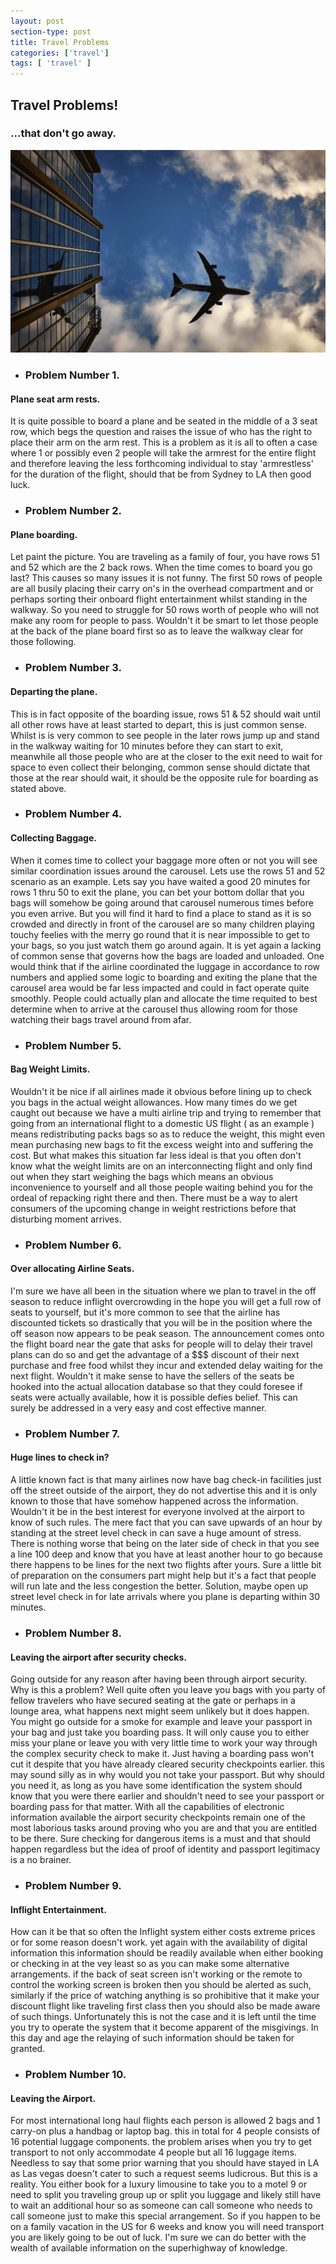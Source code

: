 ```yaml
---
layout: post
section-type: post
title: Travel Problems
categories: ['travel']
tags: [ 'travel' ]
---
```


## Travel Problems!

### ...that don't go away.  

![Travel](/img/travel.jpg)

- ### Problem Number 1.  
#### Plane seat arm rests.      
It is quite possible to board a plane and be seated in the middle of a 3 seat row, which begs the question and raises the issue of who has the right to place their arm on the arm rest. This is a problem as it is all to often a case where 1 or possibly even 2 people will take the armrest for the entire flight and therefore leaving the less forthcoming individual to stay 'armrestless' for the duration of the flight, should that be from Sydney to LA then good luck.  

- ### Problem Number 2.  
#### Plane boarding.     
Let paint the picture. You are traveling as a family of four, you have rows 51 and 52 which are the 2 back rows. When the time comes to board you go last? This causes so many issues it is not funny. The first 50 rows of people are all busily placing their carry on's in the overhead compartment and or perhaps sorting their onboard flight entertainment whilst standing in the walkway. So you need to struggle for 50 rows worth of people who will not make any room for people to pass. Wouldn't it be smart to let those people at the back of the plane board first so as to leave the walkway clear for those following.  

- ### Problem Number 3.   
#### Departing the plane.    
This is in fact opposite of the boarding issue, rows 51 & 52 should wait until all other rows have at least started to depart, this is just common sense. Whilst is is very common to see people in the later rows jump up and stand in the walkway waiting for 10 minutes before they can start to exit, meanwhile all those people who are at the closer to the exit need to wait for space to even collect their belonging, common sense should dictate that those at the rear should wait, it should be the opposite rule for boarding as stated above.  

- ### Problem Number 4.    
#### Collecting Baggage.    
When it comes time to collect your baggage more often or not you will see similar coordination issues around the carousel. Lets use the rows 51 and 52 scenario as an example. Lets say you have waited a good 20 minutes for rows 1 thru 50 to exit the plane, you can bet your bottom dollar that you bags will somehow be going around that carousel numerous times before you even arrive. But you will find it hard to find a place to stand as it is so crowded and directly in front of the carousel are so many children playing touchy feelies with the merry go round that it is near impossible to get to your bags, so you just watch them go around again. It is yet again a lacking of common sense that governs how the bags are loaded and unloaded. One would think that if the airline coordinated the luggage in accordance to row numbers and applied some logic to boarding and exiting the plane that the carousel area would be far less impacted and could in fact operate quite smoothly. People could actually plan and allocate the time requited to best determine when to arrive at the carousel thus allowing room for those watching their bags travel around from afar.

- ### Problem Number 5.  
#### Bag Weight Limits.    
Wouldn't it be nice if all airlines made it obvious before lining up to check you bags in the actual weight allowances. How many times do we get caught out because we have a multi airline trip and trying to remember that going from an international flight to a domestic US flight ( as an example ) means redistributing packs bags so as to reduce the weight, this might even mean purchasing new bags to fit the excess weight into and suffering the cost. But what makes this situation far less ideal is that you often don't know what the weight limits are on an interconnecting flight and only find out when they start weighing the bags which means an obvious inconvenience to yourself and all those people waiting behind you for the ordeal of repacking right there and then. There must be a way to alert consumers of the upcoming change in weight restrictions before that disturbing moment arrives.

- ### Problem Number 6.  
#### Over allocating Airline Seats.    
I'm sure we have all been in the situation where we plan to travel in the off season to reduce inflight overcrowding in the hope you will get a full row of seats to yourself, but it's more common to see that the airline has discounted tickets so drastically that you will be in the position where the off season now appears to be peak season. The announcement comes onto the flight board near the gate that asks for people will to delay their travel plans can do so and get the advantage of a $$$ discount of their next purchase and free food whilst they incur and extended delay waiting for the next flight.
Wouldn't it make sense to have the sellers of the seats be hooked into the actual allocation database so that they could foresee if seats were actually available, how it is possible defies belief. This can surely be addressed in a very easy and cost effective manner.

- ### Problem Number 7.  
#### Huge lines to check in?  
A little known fact is that many airlines now have bag check-in facilities just off the street outside of the airport, they do not advertise this and it is only known to those that have somehow happened across the information. Wouldn't it be in the best interest for everyone involved at the airport to know of such rules. The mere fact that you can save upwards of an hour by standing at the street level check in can save a huge amount of stress. There is nothing worse that being on the later side of check in that you see a line 100 deep and know that you have at least another hour to go because there happens to be lines for the next two flights after yours. Sure a little bit of preparation on the consumers part might help but it's a fact that people will run late and the less congestion the better. Solution, maybe open up street level check in for late arrivals where you plane is departing within 30 minutes.

- ### Problem Number 8.  
#### Leaving the airport after security checks.  
Going outside for any reason after having been through airport security. Why is this a problem? Well quite often you leave you bags with you party of fellow travelers who have secured seating at the gate or perhaps in a lounge area, what happens next might seem unlikely but it does happen. You might go outside for a smoke for example and leave your passport in your bag and just take you boarding pass. It will only cause you to either miss your plane or leave you with very little time to work your way through the complex security check to make it. Just having a boarding pass won't cut it despite that you have already cleared security checkpoints earlier. this may sound silly as in why would you not take your passport. But why should you need it, as long as you have some identification the system should know that you were there earlier and shouldn't need to see your passport or boarding pass for that matter. With all the capabilities of electronic information available the airport security checkpoints remain one of the most laborious tasks around proving who you are and that you are entitled to be there. Sure checking for dangerous items is a must and that should happen regardless but the idea of proof of identity and passport legitimacy is a no brainer.

- ### Problem Number 9.  
#### Inflight Entertainment.  
How can it be that so often the Inflight system either costs extreme prices or for some reason doesn't work. yet again with the availability of digital information this information should be readily available when either booking or checking in at the vey least so as you can make some alternative arrangements. if the back of seat screen isn't working or the remote to control the working screen is broken then you should be alerted as such, similarly if the price of watching anything is so prohibitive that it make your discount flight like traveling first class then you should also be made aware of such things. Unfortunately this is not the case and it is left until the time you try to operate the system that it become apparent of the misgivings. In this day and age the relaying of such information should be taken for granted.

- ### Problem Number 10.  
#### Leaving the Airport.    
For most international long haul flights each person is allowed 2 bags and 1 carry-on plus a handbag or laptop bag. this in total for 4 people consists of 16 potential luggage components. the problem arises when you try to get transport to not only accommodate 4 people but all 16 luggage items. Needless to say that some prior warning that you should have stayed in LA as Las vegas doesn't cater to such a request seems ludicrous. But this is a reality. You either book for a luxury limousine to take you to a motel 9 or need to split you traveling group up or split you luggage and likely still have to wait an additional hour so as someone can call someone who needs to call someone just to make this special arrangement. So if you happen to be on a family vacation in the US for 6 weeks and know you will need transport you are likely going to be out of luck. I'm sure we can do better with the wealth of available information on the superhighway of knowledge.
